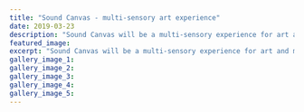 ```yaml
---
title: "Sound Canvas - multi-sensory art experience"
date: 2019-03-23
description: "Sound Canvas will be a multi-sensory experience for art and music lovers at the Royal Wanganui Opera House..."
featured_image: 
excerpt: "Sound Canvas will be a multi-sensory experience for art and music lovers at the Royal Wanganui Opera House next weekend."
gallery_image_1: 
gallery_image_2: 
gallery_image_3: 
gallery_image_4: 
gallery_image_5: 
---
```

